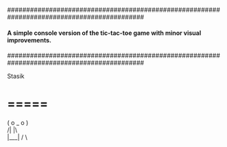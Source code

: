 ############################################################################################
####                                                                                    ####
####  A simple console version of the tic-tac-toe game with minor visual improvements.  ####
####                                                                                    ####
####                                                                                    ####
####                                                                                    ####
############################################################################################


 Stasik

  =====
=========
( o _ o )             
 /|   |\        
  |___|
  /   \

